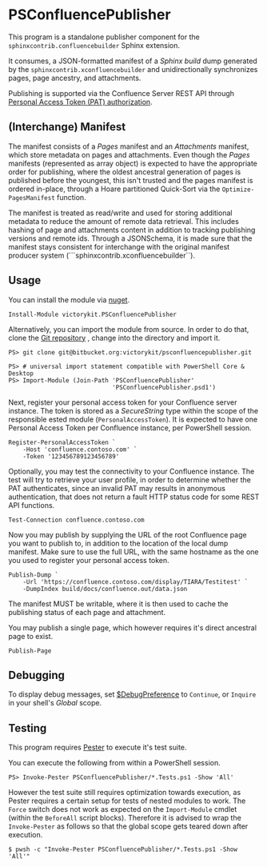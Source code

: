 # PSConfluencePublisher

This program is a standalone publisher component for the 
`sphinxcontrib.confluencebuilder` Sphinx extension.

It consumes, a JSON-formatted manifest of a *Sphinx build* dump generated by 
the ``sphinxcontrib.xconfluencebuilder`` and unidirectionally synchronizes 
pages, page ancestry, and attachments.

Publishing is supported via the Confluence Server REST API through 
[Personal Access Token (PAT) authorization](https://confluence.atlassian.com/enterprise/using-personal-access-tokens-1026032365.html).

## (Interchange) Manifest

The manifest consists of a *Pages* manifest and an *Attachments* manifest, which
store metadata on pages and attachments. Even though the *Pages* manifests 
(represented as array object) is expected to have the appropriate order for
publishing, where the oldest ancestral generation of pages is published before 
the youngest, this isn't trusted and the pages manifest is ordered in-place, 
through a Hoare partitioned Quick-Sort via the ``Optimize-PagesManifest`` function.

The manifest is treated as read/write and used for storing additional metadata
to reduce the amount of remote data retrieval. This includes hashing of page and
attachments content in addition to tracking publishing versions and remote ids.
Through a JSONSchema, it is made sure that the manifest stays consistent for
interchange with the original manifest producer system
(```sphinxcontrib.xconfluencebuilder``).

## Usage

You can install the module via [nuget](https://www.nuget.org).

```
Install-Module victorykit.PSConfluencePublisher
```

Alternatively, you can import the module from source. In order to do that, 
clone the 
[Git repository](https://bitbucket.org/victorykit/psconfluencepublisher/src)
, change into the directory and import it.

```
PS> git clone git@bitbucket.org:victorykit/psconfluencepublisher.git
```

```
PS> # universal import statement compatible with PowerShell Core & Desktop
PS> Import-Module (Join-Path 'PSConfluencePublisher'
                             'PSConfluencePublisher.psd1')
```

Next, register your personal access token for your Confluence server instance. 
The token is stored as a *SecureString* type within the scope of the responsible
ested module (``PersonalAccessToken``). It is expected to have one Personal
Access Token per Confluence instance, per PowerShell session.

```
Register-PersonalAccessToken `
    -Host 'confluence.contoso.com' `
    -Token '123456789123456789'
```

Optionally, you may test the connectivity to your Confluence instance. The test
will try to retrieve your user profile, in order to determine whether the PAT 
authenticates, since an invalid PAT may results in anonymous authentication,
that does not return a fault HTTP status code for some REST API functions.

```
Test-Connection confluence.contoso.com
```

Now you may publish by supplying the URL of the root Confluence page 
you want to publish to, in addition to the location of the local dump manifest. 
Make sure to use the full URL, with the same hostname as the one you used to 
register your personal access token.

```
Publish-Dump `
    -Url 'https://confluence.contoso.com/display/TIARA/Testitest' `
    -DumpIndex build/docs/confluence.out/data.json
```

The manifest MUST be writable, where it is then used to cache the publishing 
status of each page and attachment.

You may publish a single page, which however requires it's direct ancestral page 
to exist.

```
Publish-Page
```

## Debugging

To display debug messages, set 
[$DebugPreference](https://learn.microsoft.com/en-us/powershell/module/microsoft.powershell.core/about/about_preference_variables?view=powershell-7.3#debugpreference)
to `Continue`, or `Inquire` in your shell's *Global* scope.

## Testing

This program requires [Pester](https://pester.dev/) to execute it's test suite.

You can execute the following from within a PowerShell session.

``PS> Invoke-Pester PSConfluencePublisher/*.Tests.ps1 -Show 'All'``

However the test suite still requires optimization towards execution, as Pester 
requires a certain setup for tests of nested modules to work. The `Force` switch 
does not work as expected on the `Import-Module` cmdlet (within the `BeforeAll` 
script blocks). Therefore it is advised to wrap the `Invoke-Pester` as follows
so that the global scope gets teared down after execution.

``$ pwsh -c "Invoke-Pester PSConfluencePublisher/*.Tests.ps1 -Show 'All'"``

